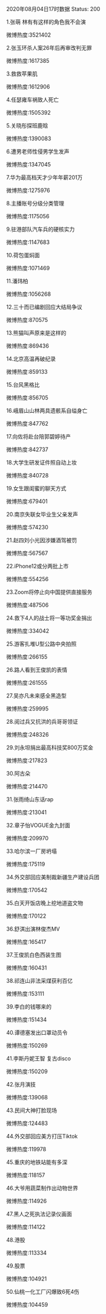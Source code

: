 2020年08月04日17时数据
Status: 200

1.张萌 林有有这样的角色我不会演

微博热度:3521402

2.张玉环杀人案26年后再审改判无罪

微博热度:1617385

3.救救苹果肌

微博热度:1612906

4.任瑟雍车祸致人死亡

微博热度:1505392

5.关晓彤探班鹿晗

微博热度:1390083

6.遭男老师性侵男学生发声

微博热度:1347045

7.华为最高档天才少年年薪201万

微博热度:1275976

8.主播账号分级分类管理

微博热度:1175056

9.驻港部队汽车兵的硬核实力

微博热度:1147683

10.荷包蛋焖面

微博热度:1071469

11.潘玮柏

微博热度:1056268

12.三十而已编剧回应大结局争议

微博热度:870575

13.熊猫叫声原来是这样的

微博热度:869436

14.北京高温再破纪录

微博热度:859133

15.台风黑格比

微博热度:856705

16.峨眉山山林两具遗骸系自缢身亡

微博热度:847762

17.向佐将赴台陪郭碧婷待产

微博热度:842737

18.大学生研发证件照自动上妆

微博热度:840728

19.女生跟闺蜜的聊天方式

微博热度:679401

20.南京失联女毕业生父亲发声

微博热度:574230

21.赵四刘小光因涉嫌酒驾被罚

微博热度:567567

22.iPhone12或分两批上市

微博热度:554256

23.Zoom将停止向中国提供直接服务

微博热度:487506

24.救下4人的战士将一等功奖金捐出

微博热度:334042

25.游客扎堆U型公路中央拍照

微博热度:266155

26.路人看到王俊凯的表情

微博热度:261555

27.吴亦凡未来感全黑造型

微博热度:259995

28.阅过兵又抗洪的兵哥哥领证

微博热度:248326

29.刘永坦捐出最高科技奖800万奖金

微博热度:217823

30.阿古朵

微博热度:214470

31.张雨绮山东话rap

微博热度:213041

32.章子怡VOGUE金九封面

微博热度:209970

33.哈尔滨一厂房坍塌

微博热度:175119

34.外交部回应美制裁新疆生产建设兵团

微博热度:170542

35.白天开饭店晚上挖地道盗文物

微博热度:170122

36.舒淇出演林俊杰MV

微博热度:165417

37.王俊凯白色西装生图

微博热度:160431

38.祁连山非法采煤获利百亿

微博热度:153111

39.李白的钱哪来的

微博热度:151434

40.谭德塞发出口罩动员令

微博热度:150269

41.李斯丹妮王智 复古disco

微博热度:150209

42.张月演技

微博热度:139068

43.民间大神打脸现场

微博热度:124483

44.外交部回应美方打压Tiktok

微博热度:119978

45.重庆的地铁站能有多深

微博热度:118157

46.大爷用蔬菜制作出动物世界

微博热度:114926

47.黑人之死执法记录仪画面

微博热度:114122

48.港股

微博热度:113334

49.股票

微博热度:104921

50.仙桃一化工厂闪爆致6死4伤

微博热度:104459

